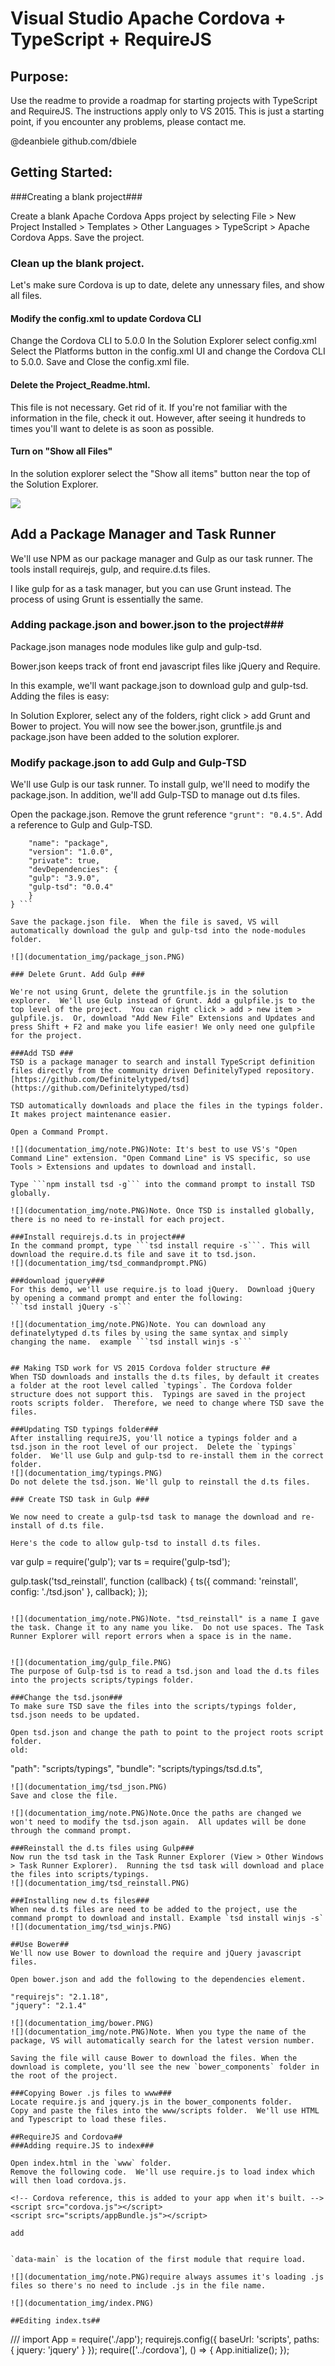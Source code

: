 # Visual Studio Apache Cordova + TypeScript + RequireJS #

## Purpose: ##
Use the readme to provide a roadmap for starting projects with TypeScript and RequireJS.  The instructions apply only to VS 2015. This is just a starting point, if you encounter any problems, please contact me. 

@deanbiele
github.com/dbiele


## Getting Started: ##
###Creating a blank project###

Create a blank Apache Cordova Apps project by selecting File > New Project 
Installed > Templates > Other Languages > TypeScript > Apache Cordova Apps.
Save the project.

### Clean up the blank project. ###
Let's make sure Cordova is up to date, delete any unnessary files, and show all files.

#### Modify the config.xml to update Cordova CLI ####

Change the Cordova CLI to 5.0.0
In the Solution Explorer select config.xml
Select the Platforms button in the config.xml UI and change the Cordova CLI to 5.0.0.
Save and Close the config.xml file.

#### Delete the Project_Readme.html. ####
This file is not necessary.  Get rid of it. If you're not familiar with the information in the file, check it out.  However, after seeing it hundreds to times you'll  want to delete is as soon as possible.

#### Turn on "Show all Files" ####
In the solution explorer select the "Show all items" button near the top of the Solution Explorer.

![](documentation_img/solution_explorer.png)

## Add a Package Manager and Task Runner  

We'll use NPM as our package manager and Gulp as our task runner. The tools install requirejs, gulp, and require.d.ts files.  

I like gulp for as a task manager, but you can use Grunt instead.  The process of using Grunt is essentially the same.

### Adding package.json and bower.json to the project###
Package.json manages node modules like gulp and gulp-tsd.

Bower.json keeps track of front end javascript files like jQuery and Require.

In this example, we'll want package.json to download gulp and gulp-tsd. Adding the files is easy:

In Solution Explorer, select any of the folders, right click > add Grunt and Bower to project.
You will now see the bower.json, gruntfile.js and package.json have been added to the solution explorer. 

### Modify package.json to add Gulp and Gulp-TSD ###

We'll use Gulp is our task runner.  To install gulp, we'll need to modify the package.json.  In addition, we'll add Gulp-TSD to manage out d.ts files.

Open the package.json. 
Remove the grunt reference
`"grunt": "0.4.5"`.
Add a reference to Gulp and Gulp-TSD. 

``` {
	"name": "package",
	"version": "1.0.0",
	"private": true,
	"devDependencies": {
    "gulp": "3.9.0",
    "gulp-tsd": "0.0.4"
	}
} ```

Save the package.json file.  When the file is saved, VS will automatically download the gulp and gulp-tsd into the node-modules folder.

![](documentation_img/package_json.PNG)

### Delete Grunt. Add Gulp ###

We're not using Grunt, delete the gruntfile.js in the solution explorer.  We'll use Gulp instead of Grunt. Add a gulpfile.js to the top level of the project.  You can right click > add > new item > gulpfile.js.  Or, download "Add New File" Extensions and Updates and press Shift + F2 and make you life easier! We only need one gulpfile for the project.

###Add TSD ###
TSD is a package manager to search and install TypeScript definition files directly from the community driven DefinitelyTyped repository. 
[https://github.com/Definitelytyped/tsd](https://github.com/Definitelytyped/tsd)

TSD automatically downloads and place the files in the typings folder. It makes project maintenance easier.

Open a Command Prompt. 

![](documentation_img/note.PNG)Note: It's best to use VS's "Open Command Line" extension. "Open Command Line" is VS specific, so use Tools > Extensions and updates to download and install.

Type ```npm install tsd -g``` into the command prompt to install TSD globally.  

![](documentation_img/note.PNG)Note. Once TSD is installed globally, there is no need to re-install for each project.

###Install requirejs.d.ts in project### 
In the command prompt, type ```tsd install require -s```. This will download the require.d.ts file and save it to tsd.json.
![](documentation_img/tsd_commandprompt.PNG)

###download jquery###
For this demo, we'll use require.js to load jQuery.  Download jQuery by opening a command prompt and enter the following:
```tsd install jQuery -s```

![](documentation_img/note.PNG)Note. You can download any definatelytyped d.ts files by using the same syntax and simply changing the name.  example ```tsd install winjs -s```


## Making TSD work for VS 2015 Cordova folder structure ##
When TSD downloads and installs the d.ts files, by default it creates a folder at the root level called `typings`. The Cordova folder structure does not support this.  Typings are saved in the project roots scripts folder.  Therefore, we need to change where TSD save the files.

###Updating TSD typings folder###
After installing requireJS, you'll notice a typings folder and a tsd.json in the root level of our project.  Delete the `typings` folder.  We'll use Gulp and gulp-tsd to re-install them in the correct folder.
![](documentation_img/typings.PNG)
Do not delete the tsd.json. We'll gulp to reinstall the d.ts files.

### Create TSD task in Gulp ###

We now need to create a gulp-tsd task to manage the download and re-install of d.ts file. 

Here's the code to allow gulp-tsd to install d.ts files. 
```
var gulp = require('gulp');
var ts = require('gulp-tsd');

gulp.task('tsd_reinstall', function (callback) {
ts({
command: 'reinstall',
config: './tsd.json'
}, callback);
});
```

![](documentation_img/note.PNG)Note. "tsd_reinstall" is a name I gave the task. Change it to any name you like.  Do not use spaces. The Task Runner Explorer will report errors when a space is in the name.  


![](documentation_img/gulp_file.PNG)
The purpose of Gulp-tsd is to read a tsd.json and load the d.ts files into the projects scripts/typings folder.

###Change the tsd.json###
To make sure TSD save the files into the scripts/typings folder, tsd.json needs to be updated. 

Open tsd.json and change the path to point to the project roots script folder.
old: 
```
  "path": "scripts/typings",
  "bundle": "scripts/typings/tsd.d.ts",
```
![](documentation_img/tsd_json.PNG)
Save and close the file. 

![](documentation_img/note.PNG)Note.Once the paths are changed we won't need to modify the tsd.json again.  All updates will be done through the command prompt.

###Reinstall the d.ts files using Gulp###
Now run the tsd task in the Task Runner Explorer (View > Other Windows > Task Runner Explorer).  Running the tsd task will download and place the files into scripts/typings.
![](documentation_img/tsd_reinstall.PNG)

###Installing new d.ts files###
When new d.ts files are need to be added to the project, use the command prompt to download and install. Example `tsd install winjs -s`
![](documentation_img/tsd_winjs.PNG)

##Use Bower##
We'll now use Bower to download the require and jQuery javascript files. 

Open bower.json and add the following to the dependencies element.
```
    "requirejs": "2.1.18",
    "jquery": "2.1.4"
```
![](documentation_img/bower.PNG)
![](documentation_img/note.PNG)Note. When you type the name of the package, VS will automatically search for the latest version number.

Saving the file will cause Bower to download the files. When the download is complete, you'll see the new `bower_components` folder in the root of the project.   

###Copying Bower .js files to www###
Locate require.js and jquery.js in the bower_components folder. 
Copy and paste the files into the www/scripts folder.  We'll use HTML and Typescript to load these files.

##RequireJS and Cordova##
###Adding require.JS to index###

Open index.html in the `www` folder.
Remove the following code.  We'll use require.js to load index which will then load cordova.js.
```
    <!-- Cordova reference, this is added to your app when it's built. -->
    <script src="cordova.js"></script>
    <script src="scripts/appBundle.js"></script>
```
add
```
<script data-main="scripts/index" src="scripts/require.js"></script>
```

`data-main` is the location of the first module that require load.

![](documentation_img/note.PNG)require always assumes it's loading .js files so there's no need to include .js in the file name.

![](documentation_img/index.PNG)

##Editing index.ts##

```
/// <reference path='typings/requirejs/require.d.ts' />
import App = require('./app');
requirejs.config({
    baseUrl: 'scripts',
    paths: {
        jquery: 'jquery'
    }
});
require(['../cordova'], () => {
    App.initialize();
});
```

